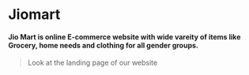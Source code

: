 # Jiomart
#### Jio Mart is online E-commerce website with wide vareity of items like Grocery, home needs and clothing for all gender groups.
> Look at the landing page of our website


